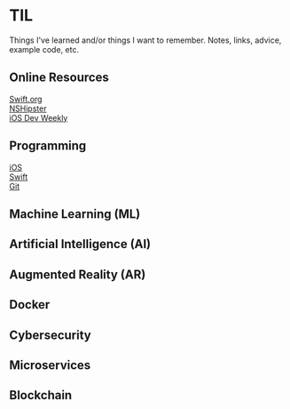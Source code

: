 # TIL
Things I've learned and/or things I want to remember. Notes, links, advice, example code, etc.

## Online Resources

[Swift.org](https://swift.org)\
[NSHipster](https://nshipster.com)\
[iOS Dev Weekly](https://iosdevweekly.com)

## Programming

[iOS](https://github.com/rynaardb/TIL/tree/master/ios-development)\
[Swift](https://github.com/rynaardb/TIL/tree/master/swift)\
[Git](https://github.com/rynaardb/TIL/tree/master/git)

## Machine Learning (ML)

## Artificial Intelligence (AI)

## Augmented Reality (AR)

## Docker

## Cybersecurity

## Microservices

## Blockchain
